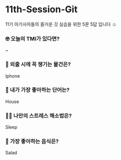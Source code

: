 # 11th-Session-Git
11기 아기사자들의 즐거운 깃 실습을 위한 5문 5답 입니다 ☺️

### 🤓 오늘의 TMI가 있다면?
~
### 🎒 외출 시에 꼭 챙기는 물건은?
Iphone


### 🤙 내가 가장 좋아하는 단어는?
House


### 🧘‍♀️ 나만의 스트레스 해소법은?
Sleep


### 🍧 가장 좋아하는 음식은?
Salad
